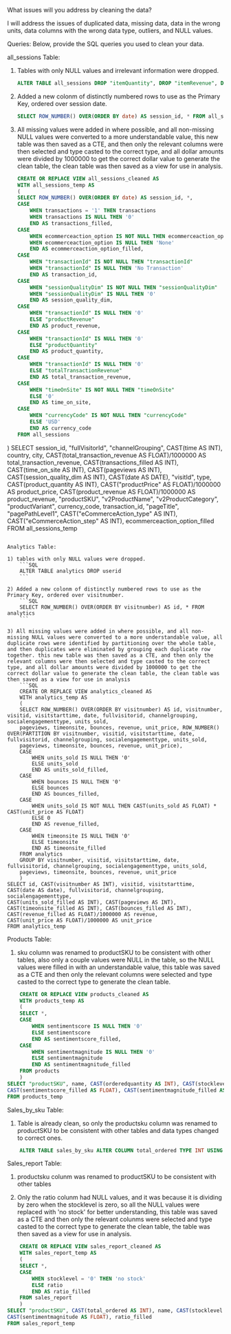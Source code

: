 What issues will you address by cleaning the data?

I will address the issues of duplicated data, missing data, data in the wrong units,
data columns with the wrong data type, outliers, and NULL values.

Queries:
Below, provide the SQL queries you used to clean your data.

all_sessions Table:
1) Tables with only NULL values and irrelevant information were dropped.
    ```SQL
    ALTER TABLE all_sessions DROP "itemQuantity", DROP "itemRevenue", DROP "searchKeyword", DROP "transactionRevenue", DROP "productRefundAmount"
    ```
2) Added a new colonm of distinctly numbered rows to use as the Primary Key, ordered over session date.
    ```SQL
    SELECT ROW_NUMBER() OVER(ORDER BY date) AS session_id, * FROM all_sessions
    ```

3) All missing values were added in where possible, and all non-missing NULL values were converted to a more understandable value, this new table was then saved as a CTE, and then only the relevant columns were then selected and type casted to the correct type, and all dollar amounts were divided by 1000000 to get the correct dollar value to generate the clean table, the clean table was then saved as a view for use in analysis.
    ```SQL
    CREATE OR REPLACE VIEW all_sessions_cleaned AS
    WITH all_sessions_temp AS
    (
    SELECT ROW_NUMBER() OVER(ORDER BY date) AS session_id, *,
    CASE 
        WHEN transactions = '1' THEN transactions
        WHEN transactions IS NULL THEN '0'
        END AS transactions_filled,
    CASE
        WHEN ecommerceaction_option IS NOT NULL THEN ecommerceaction_option
        WHEN ecommerceaction_option IS NULL THEN 'None'
        END AS ecommerceaction_option_filled,
    CASE 
        WHEN "transactionId" IS NOT NULL THEN "transactionId"
        WHEN "transactionId" IS NULL THEN 'No Transaction'
        END AS transaction_id,
    CASE
        WHEN "sessionQualityDim" IS NOT NULL THEN "sessionQualityDim"
        WHEN "sessionQualityDim" IS NULL THEN '0'
        END AS session_quality_dim,
    CASE
        WHEN "transactionId" IS NULL THEN '0'
        ELSE "productRevenue"
        END AS product_revenue,
    CASE
        WHEN "transactionId" IS NULL THEN '0'
        ELSE "productQuantity"
        END AS product_quantity,
    CASE
        WHEN "transactionId" IS NULL THEN '0'
        ELSE "totalTransactionRevenue"
        END AS total_transaction_revenue,
    CASE
        WHEN "timeOnSite" IS NOT NULL THEN "timeOnSite"
        ELSE '0'
        END AS time_on_site,
    CASE
        WHEN "currencyCode" IS NOT NULL THEN "currencyCode"
        ELSE 'USD'
        END AS currency_code
    FROM all_sessions
)
SELECT session_id, "fullVisitorId", "channelGrouping", CAST(time AS INT), country, city, CAST(total_transaction_revenue AS FLOAT)/1000000 AS total_transaction_revenue,
CAST(transactions_filled AS INT), CAST(time_on_site AS INT), CAST(pageviews AS INT), CAST(session_quality_dim AS INT), CAST(date AS DATE), "visitId", type, CAST(product_quantity AS INT),
CAST("productPrice" AS FLOAT)/1000000 AS product_price, CAST(product_revenue AS FLOAT)/1000000 AS product_revenue, "productSKU", "v2ProductName", "v2ProductCategory", 
"productVariant", currency_code, transaction_id, "pageTitle", "pagePathLevel1", CAST("eCommerceAction_type" AS INT), CAST("eCommerceAction_step" AS INT),
ecommerceaction_option_filled
FROM all_sessions_temp
```

Analytics Table:

1) tables with only NULL values were dropped.
    ```SQL
    ALTER TABLE analytics DROP userid
    ```

2) Added a new colonm of distinctly numbered rows to use as the Primary Key, ordered over visitnumber.
    ```SQL
    SELECT ROW_NUMBER() OVER(ORDER BY visitnumber) AS id, * FROM analytics
    ```

3) All missing values were added in where possible, and all non-missing NULL values were converted to a more understandable value, all duplicate rows were identified by partitioning over the whole table, and then duplicates were eliminated by grouping each duplicate row together. this new table was then saved as a CTE, and then only the relevant columns were then selected and type casted to the correct type, and all dollar amounts were divided by 1000000 to get the correct dollar value to generate the clean table, the clean table was then saved as a view for use in analysis
    ```SQL
    CREATE OR REPLACE VIEW analytics_cleaned AS
    WITH analytics_temp AS
    (
    SELECT ROW_NUMBER() OVER(ORDER BY visitnumber) AS id, visitnumber, visitid, visitstarttime, date, fullvisitorid, channelgrouping, socialengagementtype, units_sold,
    pageviews, timeonsite, bounces, revenue, unit_price, ROW_NUMBER() OVER(PARTITION BY visitnumber, visitid, visitstarttime, date, fullvisitorid, channelgrouping, socialengagementtype, units_sold,
    pageviews, timeonsite, bounces, revenue, unit_price),
    CASE
        WHEN units_sold IS NULL THEN '0'
        ELSE units_sold
        END AS units_sold_filled,
    CASE
        WHEN bounces IS NULL THEN '0'
        ELSE bounces
        END AS bounces_filled,
    CASE
        WHEN units_sold IS NOT NULL THEN CAST(units_sold AS FLOAT) * CAST(unit_price AS FLOAT)
        ELSE 0
        END AS revenue_filled,
    CASE
        WHEN timeonsite IS NULL THEN '0'
        ELSE timeonsite
        END AS timeonsite_filled
    FROM analytics
    GROUP BY visitnumber, visitid, visitstarttime, date, fullvisitorid, channelgrouping, socialengagementtype, units_sold,
    pageviews, timeonsite, bounces, revenue, unit_price
    )
SELECT id, CAST(visitnumber AS INT), visitid, visitstarttime, CAST(date AS date), fullvisitorid, channelgrouping, socialengagementtype,
CAST(units_sold_filled AS INT), CAST(pageviews AS INT), CAST(timeonsite_filled AS INT), CAST(bounces_filled AS INT), CAST(revenue_filled AS FLOAT)/1000000 AS revenue,
CAST(unit_price AS FLOAT)/1000000 AS unit_price
FROM analytics_temp
```

Products Table:

1) sku column was renamed to productSKU to be consistent with other tables, also only a couple values were NULL in the table, so the NULL values were filled in with an understandable value, this table was saved as a CTE and then only the relevant columns were selected and type casted to the correct type to generate the clean table.
```SQL
    CREATE OR REPLACE VIEW products_cleaned AS
    WITH products_temp AS
    (
    SELECT *,
    CASE
        WHEN sentimentscore IS NULL THEN '0'
        ELSE sentimentscore
        END AS sentimentscore_filled,
    CASE
        WHEN sentimentmagnitude IS NULL THEN '0'
        ELSE sentimentmagnitude
        END AS sentimentmagnitude_filled
    FROM products
    )
SELECT "productSKU", name, CAST(orderedquantity AS INT), CAST(stocklevel AS INT), CAST(restockingleadtime AS INT),
CAST(sentimentscore_filled AS FLOAT), CAST(sentimentmagnitude_filled AS FLOAT)
FROM products_temp
```

Sales_by_sku Table:

1) Table is already clean, so only the productsku column was renamed to productSKU to be consistent with other tables and data types changed to correct ones.
```SQL
    ALTER TABLE sales_by_sku ALTER COLUMN total_ordered TYPE INT USING total_ordered::integer
```

Sales_report Table:

1) productsku colunm was renamed to productSKU to be consistent with other tables

2) Only the ratio colunm had NULL values, and it was because it is dividing by zero when the stocklevel is zero, so all the NULL values were replaced with 'no stock' for better understanding, this table was saved as a CTE and then only the relevant colunms were selected and type casted to the correct type to generate the clean table, the table was then saved as a view for use in analysis.
```SQL
    CREATE OR REPLACE VIEW sales_report_cleaned AS
    WITH sales_report_temp AS 
    (
    SELECT *,
    CASE
        WHEN stocklevel = '0' THEN 'no stock'
        ELSE ratio
        END AS ratio_filled
    FROM sales_report
    )    
SELECT "productSKU", CAST(total_ordered AS INT), name, CAST(stocklevel AS INT), CAST(restockingleadtime AS INT), CAST(sentimentscore AS FLOAT),
CAST(sentimentmagnitude AS FLOAT), ratio_filled
FROM sales_report_temp
```
